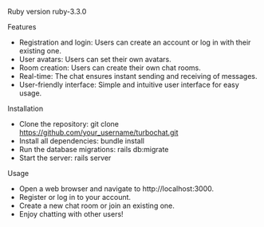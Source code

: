 Ruby version ruby-3.3.0

Features

- Registration and login: Users can create an account or log in with their existing one.
- User avatars: Users can set their own avatars.
- Room creation: Users can create their own chat rooms.
- Real-time: The chat ensures instant sending and receiving of messages.
- User-friendly interface: Simple and intuitive user interface for easy usage.

Installation

- Clone the repository: git clone https://github.com/your_username/turbochat.git
- Install all dependencies: bundle install
- Run the database migrations: rails db:migrate
- Start the server: rails server

Usage

- Open a web browser and navigate to http://localhost:3000.
- Register or log in to your account.
- Create a new chat room or join an existing one.
- Enjoy chatting with other users!
